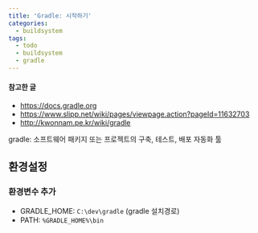 ```yaml
---
title: 'Gradle: 시작하기'
categories:
  - buildsystem
tags:
  - todo
  - buildsystem
  - gradle
---
```


#### 참고한 글
- https://docs.gradle.org
- https://www.slipp.net/wiki/pages/viewpage.action?pageId=11632703
- http://kwonnam.pe.kr/wiki/gradle

gradle: 소프트웨어 패키지 또는 프로젝트의 구축, 테스트, 배포 자동화 툴

## 환경설정

### 환경변수 추가
- GRADLE_HOME: `C:\dev\gradle` (gradle 설치경로)
- PATH: `%GRADLE_HOME%\bin`
